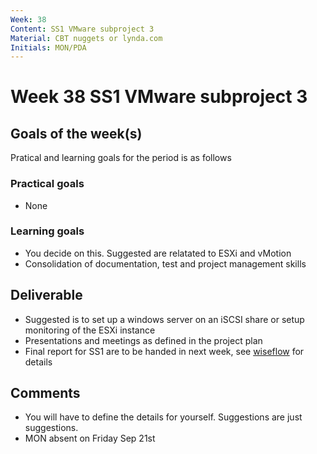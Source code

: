 ```yaml
---
Week: 38
Content: SS1 VMware subproject 3
Material: CBT nuggets or lynda.com
Initials: MON/PDA
---
```


# Week 38 SS1 VMware subproject 3

## Goals of the week(s)
Pratical and learning goals for the period is as follows

### Practical goals
* None

### Learning goals
* You decide on this. Suggested are relatated to ESXi and vMotion
* Consolidation of documentation, test and project management skills  

## Deliverable
* Suggested is to set up a windows server on an iSCSI share or setup monitoring of the ESXi instance
* Presentations and meetings as defined in the project plan
* Final report for SS1 are to be handed in next week, see [wiseflow](https://europe.wiseflow.net) for details

## Comments
* You will have to define the details for yourself. Suggestions are just suggestions.
* MON absent on Friday Sep 21st
